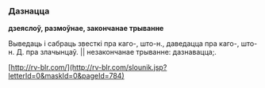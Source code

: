 ### Дазнацца
**дзеяслоў, размоўнае, закончанае трыванне**

Выведаць і сабраць звесткі пра каго-, што-н., даведацца пра каго-, што-н. Д. пра злачынцаў. || незакончанае трыванне: дазнавацца;.

<a rel="author">[http://rv-blr.com/](http://rv-blr.com/slounik.jsp?letterId=0&maskId=0&pageId=784)</a>
